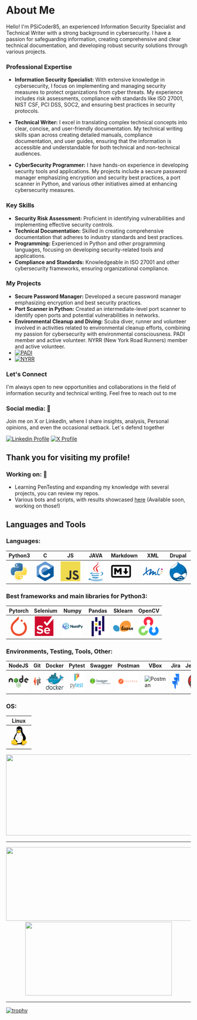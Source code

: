 <!-- - 👋 Hi, I’m @psicoder85 an Information Security Specialist and Technical Writer. I work for Corporations.
- 👀 I’m interested in AI, software, collaboration and share insights with colleagues about news, trends, innovations in the current year and future releases, publishing articles and more...
- 🌱 I’m currently learning ...
- 💞️ I’m looking to collaborate on ...
- 📫 How to reach me ...
-->
<!---
psicoder85/psicoder85 is a ✨ special ✨ repository because its `README.md` (this file) appears on your GitHub profile.
You can click the Preview link to take a look at your changes.
--->

# About Me

Hello! I'm PSiCoder85, an experienced Information Security Specialist and Technical Writer with a strong background in cybersecurity. I have a passion for safeguarding information, creating comprehensive and clear technical documentation, and developing robust security solutions through various projects.

### Professional Expertise

- **Information Security Specialist:** With extensive knowledge in cybersecurity, I focus on implementing and managing security measures to protect organizations from cyber threats. My experience includes risk assessments, compliance with standards like ISO 27001, NIST CSF, PCI DSS, SOC2, and ensuring best practices in security protocols.

- **Technical Writer:** I excel in translating complex technical concepts into clear, concise, and user-friendly documentation. My technical writing skills span across creating detailed manuals, compliance documentation, and user guides, ensuring that the information is accessible and understandable for both technical and non-technical audiences.

- **CyberSecurity Programmer:** I have hands-on experience in developing security tools and applications. My projects include a secure password manager emphasizing encryption and security best practices, a port scanner in Python, and various other initiatives aimed at enhancing cybersecurity measures.

### Key Skills

- **Security Risk Assessment:** Proficient in identifying vulnerabilities and implementing effective security controls.
- **Technical Documentation:** Skilled in creating comprehensive documentation that adheres to industry standards and best practices.
- **Programming:** Experienced in Python and other programming languages, focusing on developing security-related tools and applications.
- **Compliance and Standards:** Knowledgeable in ISO 27001 and other cybersecurity frameworks, ensuring organizational compliance.

### My Projects

- **Secure Password Manager:** Developed a secure password manager emphasizing encryption and best security practices.
- **Port Scanner in Python:** Created an intermediate-level port scanner to identify open ports and potential vulnerabilities in networks.
- **Environmental Cleanup and Diving:** Scuba diver, runner and volunteer involved in activities related to environmental cleanup efforts, combining my passion for cybersecurity with environmental consciousness. PADI member and active volunteer. NYRR (New York Road Runners) member and active volunteer.
- [![PADI](https://img.shields.io/badge/padi-blue?style=for-the-badge&logo=padi&logoColor=white)](https://www.padi.com)
- [![NYRR](https://img.shields.io/badge/nyrr-blue?style=for-the-badge&logo=nyrr&logoColor=white)](https://www.nyrr.org)


### Let's Connect

I'm always open to new opportunities and collaborations in the field of information security and technical writing. Feel free to reach out to me 
  
### Social media: 📡    
Join me on X or LinkedIn, where I share insights, analysis, Personal opinions, and even the occasional setback. Let´s defend together 

[![Linkedin Profile](https://img.shields.io/badge/LinkedIn-blue?style=for-the-badge&logo=linkedin&logoColor=white)](https://www.linkedin.com/in/jair-abrego-cubilla/)
[![X Profile](https://img.shields.io/badge/X-blue?style=for-the-badge&logo=X&logoColor=white)](https://www.x.com/jairabregoc/)

## Thank you for visiting my profile!

### Working on: 🚀

- Learning PenTesting and expanding my knowledge with several projects, you can review my repos.
- Various bots and scripts, with results showcased [here](https://github.com/psicoder85/supreme-funicular-symmetrical) (Available soon, working on those!)


## Languages and Tools 
<div>

### Languages:
| Python3 | C | JS | JAVA | Markdown | XML | Drupal | 
|----------|----------|----------|--------|--------|--------|--------|
|  <img src="https://github.com/devicons/devicon/blob/master/icons/python/python-original.svg" title="Python"  alt="Python" width="55" height="55"/> |  <img src="https://github.com/devicons/devicon/blob/master/icons/c/c-original.svg" title="C"  alt="C" width="55" height="55"/> |  <img src="https://github.com/devicons/devicon/blob/master/icons/javascript/javascript-original.svg" title="JavaScript" alt="JavaScript" width="55" height="55"/> |  <img src="https://github.com/devicons/devicon/blob/master/icons/java/java-original.svg" title="Java" alt="Java" width="55" height="55"/>|  <img src="https://github.com/devicons/devicon/blob/master/icons/markdown/markdown-original.svg" title="Markdown" alt="Markdown" width="55" height="55"/>|  <img src="https://github.com/devicons/devicon/blob/master/icons/xml/xml-original.svg" title="XML" alt="XML" width="55" height="55"/>|  <img src="https://github.com/devicons/devicon/blob/master/icons/drupal/drupal-original.svg" title="Drupal" alt="Drupal" width="55" height="55"/>|



  

### Best frameworks and main libraries for Python3:

| Pytorch | Selenium | Numpy | Pandas | Sklearn | OpenCV |
|----------|----------|----------|----------|----------|----------|
|  <img src="https://github.com/devicons/devicon/blob/master/icons/pytorch/pytorch-original.svg" title="Pytorch"  alt="Pytorch" width="55" height="55"/>|  <img src="https://github.com/devicons/devicon/blob/master/icons/selenium/selenium-original.svg" title="Selenium"  alt="Selenium" width="55" height="55"/>|  <img src="https://github.com/devicons/devicon/blob/master/icons/numpy/numpy-original-wordmark.svg" title="Numpy" alt="Numpy" width="55" height="55"/>|  <img src="https://github.com/devicons/devicon/blob/master/icons/pandas/pandas-original.svg" title="Pandas" alt="Pandas" width="55" height="55"/>|  <img src="https://github.com/devicons/devicon/blob/master/icons/scikitlearn/scikitlearn-original.svg" title="sklearn" alt="sklearn" width="55" height="55"/>| <img src="https://github.com/devicons/devicon/blob/master/icons/opencv/opencv-original.svg" title="mpl" alt="mpl" width="55" height="55"/>|


<!--

### My tools for Data Manipulation & Visualisation:

| Conda | Jupyter | Spark | MySQL | Postgres | SQLite | Plotly | Matpltlib |
|----------|----------|----------|----------|----------|----------|----------|----------|
|<img src="https://github.com/devicons/devicon/blob/master/icons/anaconda/anaconda-original-wordmark.svg" title="Anaconda" alt="Conda" width="55" height="55"/>|<img src="https://github.com/devicons/devicon/blob/master/icons/jupyter/jupyter-original-wordmark.svg" title="Jupiter" alt="Jupiter" width="55" height="55"/>|<img src="https://github.com/devicons/devicon/blob/master/icons/apachespark/apachespark-original-wordmark.svg" title="Spark" alt="Spark" width="55" height="55"/>|<img src="https://github.com/devicons/devicon/blob/master/icons/mysql/mysql-original-wordmark.svg" title="MySQL" alt="MySQL" width="55" height="55"/>|<img src="https://github.com/devicons/devicon/blob/master/icons/postgresql/postgresql-original.svg" title="pg" alt="pg" width="55" height="55"/>|<img src="https://github.com/devicons/devicon/blob/master/icons/sqlite/sqlite-original-wordmark.svg" title="SQLite" alt="SQLite" width="55" height="55"/>|<img src="https://github.com/devicons/devicon/blob/master/icons/plotly/plotly-original.svg" title="plotly" alt="pltly" width="55" height="55"/> | <img src="https://github.com/devicons/devicon/blob/master/icons/matplotlib/matplotlib-original.svg" title="plotly" alt="pltly" width="55" height="55"/> |
-->
  
### Environments, Testing, Tools, Other:

| NodeJS | Git | Docker | Pytest | Swagger | Postman | VBox | Jira | Jenkins | OAuth |
|----------|----------|----------|----------|----------|----------|----------|----------|-------|-------|
|<img src="https://github.com/devicons/devicon/blob/master/icons/nodejs/nodejs-original-wordmark.svg" title="nodejs" alt="NodeJS" width="55" height="55"/>|<img src="https://github.com/devicons/devicon/blob/master/icons/git/git-original-wordmark.svg" title="Git" alt="Git" width="55" height="55"/>|<img src="https://github.com/devicons/devicon/blob/master/icons/docker/docker-original-wordmark.svg" title="Docker" alt="Docker" width="55" height="55"/>|<img src="https://github.com/devicons/devicon/blob/master/icons/pytest/pytest-original-wordmark.svg" title="pytest" alt="pytest" width="55" height="55"/>|  <img src="https://github.com/devicons/devicon/blob/master/icons/swagger/swagger-original-wordmark.svg" title="Swagger" alt="Swagger" width="55" height="55"/>|  <img src="https://github.com/devicons/devicon/blob/master/icons/postman/postman-original-wordmark.svg" title="Postman" alt="Postman" width="55" height="55"/>|<img src="https://banner2.cleanpng.com/20190501/xvt/kisspng-computer-icons-virtualbox-portable-network-graphic-virtualbox-icon-of-line-style-available-in-svg-5cca247f73f9e3.6112721115567514874751.jpg" title="Postman" alt="Postman" width="55" height="55"/>| <img src="https://github.com/devicons/devicon/blob/master/icons/jira/jira-original.svg" title="Swagger" alt="Swagger" width="55" height="55"/>| <img src="https://github.com/devicons/devicon/blob/master/icons/jenkins/jenkins-original.svg" title="Jenkins" alt="Jenkins" width="55" height="55"/>| <img src="https://github.com/devicons/devicon/blob/master/icons/oauth/oauth-original.svg" title="oauth" alt="oauth" width="55" height="55"/>|


### OS:

| Linux | 
|----------|
| <img src="https://github.com/devicons/devicon/blob/master/icons/linux/linux-original.svg" title="Linux" alt="Linux" width="55" height="55"/> | 


  
<p align="center">
  <img width="800" height="220" src="https://streak-stats.demolab.com?user=psicoder85&theme=highcontrast&hide_border=true&border_radius=5&card_width=800">
</p>


---


<p align="center">
  <img width="600" height="200" src="https://github-readme-stats.vercel.app/api?username=psicoder85&show_icons=true&theme=vision-friendly-dark">
  <img width="400" height="200" src="https://github-readme-stats.vercel.app/api/top-langs/?username=psicoder85&size_weight=0.0005&count_weight=0.3&layout=compact&theme=vision-friendly-dark">
</p>
 
----
[![trophy](https://github-profile-trophy.vercel.app/?username=psicoder85&title=Stars,Followers,Commits,Repositories,MultipleLang,PullRequest&theme=onedark)](https://github.com/psicoder85/github-profile-trophy)
  

<div id="header" align="center">
  <img src="https://komarev.com/ghpvc/?username=psicoder85&style=for-the-badge&color=blue" alt=""/>
</div>
